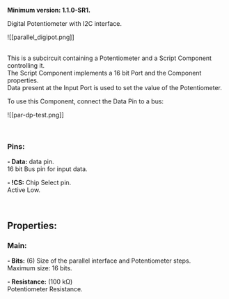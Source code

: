 **Minimum version: 1.1.0-SR1.**<br>

Digital Potentiometer with I2C interface. <br>

![[parallel_digipot.png]]

<br>
This is a subcircuit containing a Potentiometer and a Script Component controlling it.<br>
The Script Component implements a 16 bit Port and the Component properties.<br>
Data present at the Input Port is used to set the value of the Potentiometer.<br>

To use this Component, connect the Data Pin to a bus:

![[par-dp-test.png]]

<br>

### Pins:
**- Data:** data pin.<br>
   16 bit Bus pin for input data.<br>

**- !CS:** Chip Select pin.<br>
   Active Low.<br>

<br>

## Properties:

### Main:
**- Bits:** (6)
   Size of the parallel interface and Potentiometer steps.<br>
   Maximum size: 16 bits.<br>

**- Resistance:** (100 kΩ) <br>
   Potentiometer Resistance.<br>